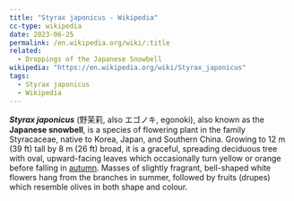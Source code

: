 ```yaml
---
title: "Styrax japonicus - Wikipedia"
cc-type: wikipedia
date: 2023-06-25
permalink: /en.wikipedia.org/wiki/:title
related:
  - Droppings of the Japanese Snowbell
wikipedia: "https://en.wikipedia.org/wiki/Styrax_japonicus"
tags:
  - Styrax japonicus
  - Wikipedia
---
```

***Styrax japonicus*** (野茉莉, also エゴノキ, egonoki), also known as the **Japanese snowbell**, is a species of flowering plant in the family Styracaceae, native to Korea, Japan, and Southern China. Growing to 12 m (39 ft) tall by 8 m (26 ft) broad, it is a graceful, spreading deciduous tree with oval, upward-facing leaves which occasionally turn yellow or orange before falling in [autumn](/en.wikipedia.org/wiki/Autumn). Masses of slightly fragrant, bell-shaped white flowers hang from the branches in summer, followed by fruits (drupes) which resemble olives in both shape and colour.
